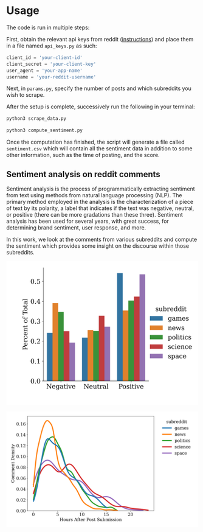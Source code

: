 # Usage

The code is run in multiple steps:

First, obtain the relevant api keys from reddit ([instructions](https://docs.aws.amazon.com/solutions/latest/discovering-hot-topics-using-machine-learning/retrieve-and-manage-api-credentials-for-reddit-api-authentication.html)) and place them in a file named `api_keys.py` as such:

```python
client_id = 'your-client-id'
client_secret = 'your-client-key'
user_agent = 'your-app-name'
username = 'your-reddit-username'
```

Next, in `params.py`, specify the number of posts and which subreddits you wish to scrape.

After the setup is complete, successively run the following in your terminal:

```bash
python3 scrape_data.py
```

```bash
python3 compute_sentiment.py
```

Once the computation has finished, the script will generate a file called `sentiment.csv` which will contain all the sentiment data in addition to some other information, such as the time of posting, and the score.

## Sentiment analysis on reddit comments

Sentiment analysis is the process of programmatically extracting sentiment from text using methods from natural language processing (NLP). The primary method employed in the analysis is the characterization of a piece of text by its polarity, a label that indicates if the text was negative, neutral, or positive (there can be more gradations than these three). Sentiment analysis has been used for several years, with great success, for determining brand sentiment, user response, and more.

In this work, we look at the comments from various subreddits and compute the sentiment which provides some insight on the discourse within those subreddits.

![sent_dist](./plots/sentiment_percent_per_sub.png)


![av_sent_time](./plots/comment_density_v_time_after_submission.png)
